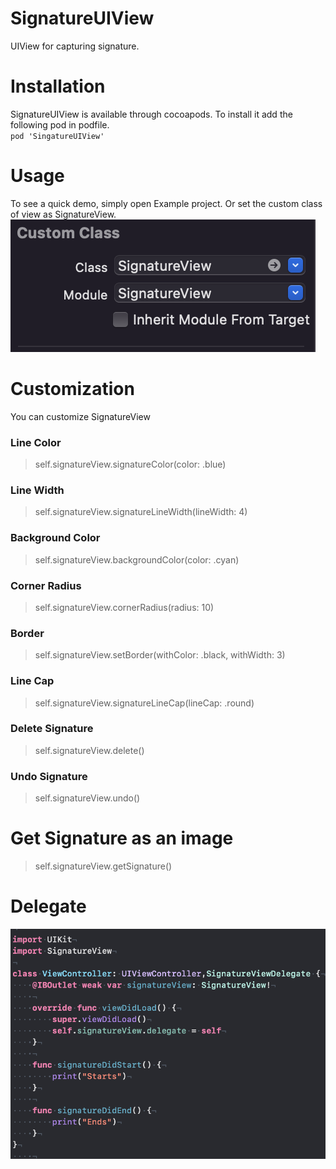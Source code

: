 # SignatureUIView
UIView for capturing signature.

# Installation
SignatureUIView is available through cocoapods. To install it add the following pod in podfile.<br />
`pod 'SingatureUIView'`

# Usage
To see a quick demo, simply open Example project. Or set the custom class of view as SignatureView.
![](https://github.com/rajeshpremani/SignatureUIView/blob/main/Example/Assets/customClass.png)


# Customization
You can customize SignatureView <br />
### Line Color
> self.signatureView.signatureColor(color: .blue)

### Line Width
> self.signatureView.signatureLineWidth(lineWidth: 4)

### Background Color
> self.signatureView.backgroundColor(color: .cyan)

### Corner Radius
> self.signatureView.cornerRadius(radius: 10)

### Border
> self.signatureView.setBorder(withColor: .black, withWidth: 3)

### Line Cap
> self.signatureView.signatureLineCap(lineCap: .round)

### Delete Signature
> self.signatureView.delete()

### Undo Signature
> self.signatureView.undo()

# Get Signature as an image
> self.signatureView.getSignature()

# Delegate
![](https://github.com/rajeshpremani/SignatureUIView/blob/main/Example/Assets/delegate.png)


